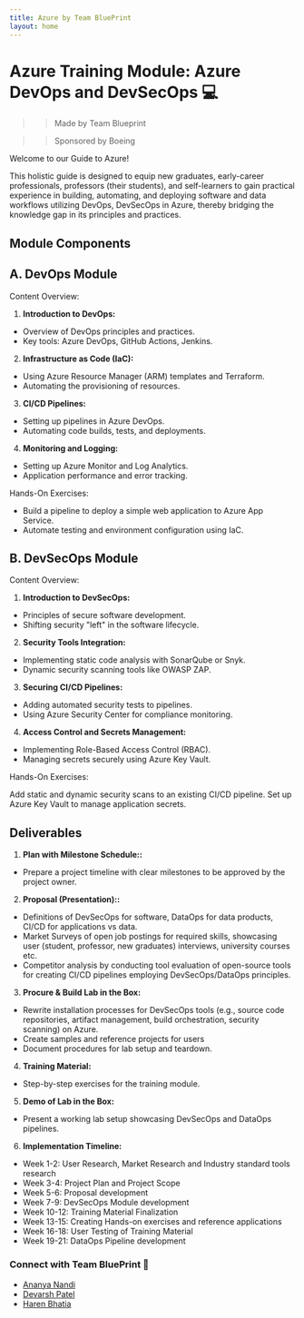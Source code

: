 ```yaml
---
title: Azure by Team BluePrint
layout: home
---
```


# Azure Training Module: Azure DevOps and DevSecOps 💻
>> Made by Team Blueprint 

>> Sponsored by Boeing

Welcome to our Guide to Azure!

This holistic guide is designed to equip new graduates, early-career professionals, professors (their students), and self-learners to gain practical experience in building, automating, and deploying software and data workflows utilizing DevOps, DevSecOps in Azure, thereby bridging the knowledge gap in its principles and practices. 

## Module Components

## A. DevOps Module

Content Overview:

1. **Introduction to DevOps:**

- Overview of DevOps principles and practices.
- Key tools: Azure DevOps, GitHub Actions, Jenkins.

2. **Infrastructure as Code (IaC):**

- Using Azure Resource Manager (ARM) templates and Terraform.
- Automating the provisioning of resources.

3. **CI/CD Pipelines:**

- Setting up pipelines in Azure DevOps.
- Automating code builds, tests, and deployments.

4. **Monitoring and Logging:**

- Setting up Azure Monitor and Log Analytics.
- Application performance and error tracking.

Hands-On Exercises:

- Build a pipeline to deploy a simple web application to Azure App Service.
- Automate testing and environment configuration using IaC.

## B. DevSecOps Module

Content Overview:

1. **Introduction to DevSecOps:**

- Principles of secure software development.
- Shifting security "left" in the software lifecycle.

2. **Security Tools Integration:**

- Implementing static code analysis with SonarQube or Snyk.
- Dynamic security scanning tools like OWASP ZAP.

3. **Securing CI/CD Pipelines:**

- Adding automated security tests to pipelines.
- Using Azure Security Center for compliance monitoring.

4. **Access Control and Secrets Management:**

- Implementing Role-Based Access Control (RBAC).
- Managing secrets securely using Azure Key Vault.

Hands-On Exercises:

Add static and dynamic security scans to an existing CI/CD pipeline.
Set up Azure Key Vault to manage application secrets.

## Deliverables

1. **Plan with Milestone Schedule::**
- Prepare a project timeline with clear milestones to be approved by the project owner.

2. **Proposal (Presentation)::**
- Definitions of DevSecOps for software, DataOps for data products, CI/CD for applications vs data.
- Market Surveys of open job postings for required skills, showcasing user (student, professor, new graduates) interviews, university courses etc.
- Competitor analysis by conducting tool evaluation of open-source tools for creating CI/CD pipelines employing DevSecOps/DataOps principles.

3. **Procure & Build Lab in the Box:**
- Rewrite installation processes for DevSecOps tools (e.g., source code repositories, artifact management, build orchestration, security scanning) on Azure.
- Create samples and reference projects for users
- Document procedures for lab setup and teardown.

4. **Training Material:**
- Step-by-step exercises for the training module.

5. **Demo of Lab in the Box:**
- Present a working lab setup showcasing DevSecOps and DataOps pipelines.

6. **Implementation Timeline:**
- Week 1-2: User Research, Market Research and Industry standard tools research
- Week 3-4: Project Plan and Project Scope 
- Week 5-6: Proposal development
- Week 7-9: DevSecOps Module development
- Week 10-12: Training Material Finalization
- Week 13-15: Creating Hands-on exercises and reference applications
- Week 16-18: User Testing of Training Material
- Week 19-21: DataOps Pipeline development

### Connect with Team BluePrint 🔗
- [Ananya Nandi](https://www.linkedin.com/in/ananya-nandi/)
- [Devarsh Patel](https://www.linkedin.com/in/devarsh-patel-/)
- [Haren Bhatia](https://www.linkedin.com/in/harenb/)


